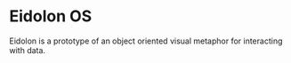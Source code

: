 # Eidolon OS

Eidolon is a prototype of an object oriented visual metaphor for interacting with data.
